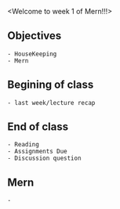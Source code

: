 <Welcome to week 1 of Mern!!!>

## Objectives
    - HouseKeeping
    - Mern

## Begining of class
    - last week/lecture recap

## End of class
    - Reading
    - Assignments Due
    - Discussion question
## Mern
    - 
